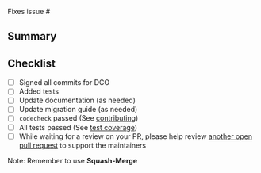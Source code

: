 Fixes issue #<NUMBER>

## Summary
<!-- Describe your fix, including an explanation of how to reproduce the bug
before and after the PR.-->

## Checklist
- [ ] Signed all commits for DCO
- [ ] Added tests
- [ ] Update documentation (as needed)
- [ ] Update migration guide (as needed)
- [ ] `codecheck` passed (See
  [contributing](https://ignitionrobotics.org/docs/all/contributing#contributing-code))
- [ ] All tests passed (See
  [test coverage](https://ignitionrobotics.org/docs/all/contributing#test-coverage))
- [ ] While waiting for a review on your PR, please help review
[another open pull request](https://github.com/pulls?q=is%3Aopen+is%3Apr+user%3Aignitionrobotics+archived%3Afalse+)
to support the maintainers

Note: Remember to use **Squash-Merge**
